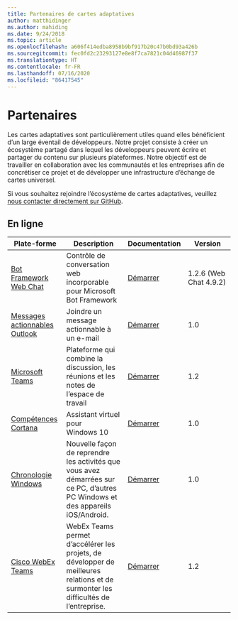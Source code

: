 ```yaml
---
title: Partenaires de cartes adaptatives
author: matthidinger
ms.author: mahiding
ms.date: 9/24/2018
ms.topic: article
ms.openlocfilehash: a606f414edba8958b9bf917b20c47b0bd93a426b
ms.sourcegitcommit: fec0fd2c23293127e8e8f7ca7821c04d46987f37
ms.translationtype: HT
ms.contentlocale: fr-FR
ms.lasthandoff: 07/16/2020
ms.locfileid: "86417545"
---
```

# <a name="partners"></a>Partenaires 

Les cartes adaptatives sont particulièrement utiles quand elles bénéficient d’un large éventail de développeurs. Notre projet consiste à créer un écosystème partagé dans lequel les développeurs peuvent écrire et partager du contenu sur plusieurs plateformes. Notre objectif est de travailler en collaboration avec les communautés et les entreprises afin de concrétiser ce projet et de développer une infrastructure d’échange de cartes universel.

Si vous souhaitez rejoindre l’écosystème de cartes adaptatives, veuillez [nous contacter directement sur GitHub](https://github.com/Microsoft/AdaptiveCards).

## <a name="live"></a>En ligne

Plate-forme | Description | Documentation | Version
---------|-------------|---------------|---------
[Bot Framework Web Chat](https://github.com/Microsoft/BotFramework-WebChat)  | Contrôle de conversation web incorporable pour Microsoft Bot Framework | [Démarrer](https://docs.microsoft.com/adaptive-cards/get-started/bots) | 1.2.6 (Web Chat 4.9.2)
[Messages actionnables Outlook](https://docs.microsoft.com/outlook/actionable-messages/)  | Joindre un message actionnable à un e-mail | [Démarrer](https://docs.microsoft.com/outlook/actionable-messages/) | 1.0
[Microsoft Teams](https://products.office.com/microsoft-teams/group-chat-software) | Plateforme qui combine la discussion, les réunions et les notes de l’espace de travail | [Démarrer](https://docs.microsoft.com/microsoftteams/platform/concepts/cards/cards-reference#adaptive-card) | 1.2
[Compétences Cortana](https://docs.microsoft.com/cortana/skills/adaptive-cards) | Assistant virtuel pour Windows 10 | [Démarrer](https://docs.microsoft.com/adaptive-cards/get-started/bots) | 1.0
[Chronologie Windows](https://blogs.windows.com/windowsexperience/2017/12/19/announcing-windows-10-insider-preview-build-17063-pc/) | Nouvelle façon de reprendre les activités que vous avez démarrées sur ce PC, d’autres PC Windows et des appareils iOS/Android. | [Démarrer](https://docs.microsoft.com/adaptive-cards/get-started/windows) | 1.0
[Cisco WebEx Teams](https://www.webex.com/team-collaboration.html) | WebEx Teams permet d’accélérer les projets, de développer de meilleures relations et de surmonter les difficultés de l’entreprise. | [Démarrer](https://developer.webex.com/docs/api/guides/cards) | 1.2
